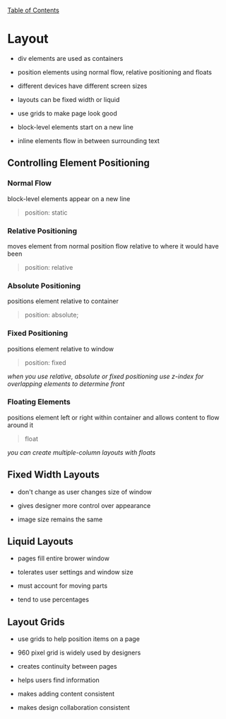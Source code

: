 [Table of Contents](https://peterjstaker.github.io/reading-notes/)

# **Layout**

* div elements are used as containers

* position elements using normal flow, relative positioning and floats

* different devices have different screen sizes

* layouts can be fixed width or liquid

* use grids to make page look good

* block-level elements start on a new line

* inline elements flow in between surrounding text

## Controlling Element Positioning

### Normal Flow

block-level elements appear on a new line

> position: static

### Relative Positioning

moves element from normal position flow relative to where it would have been

> position: relative

### Absolute Positioning

positions element relative to container

> position: absolute;

### Fixed Positioning

positions element relative to window

> position: fixed

*when you use relative, absolute or fixed positioning use z-index for overlapping elements to determine front*

### Floating Elements

positions element left or right within container and allows content to flow around it

> float

*you can create multiple-column layouts with floats*

## Fixed Width Layouts

* don't change as user changes size of window

* gives designer more control over appearance

* image size remains the same

## Liquid Layouts

* pages fill entire brower window

* tolerates user settings and window size

* must account for moving parts

* tend to use percentages

## Layout Grids

* use grids to help position items on a page

* 960 pixel grid is widely used by designers

* creates continuity between pages

* helps users find information

* makes adding content consistent

* makes design collaboration consistent
